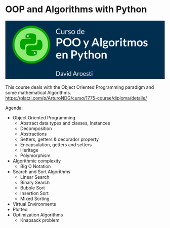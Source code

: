 # OOP and Algorithms with Python

![OOP and Algorithms with Python](/Assets/OOP_Algo_Python.png)

This course deals with the Object Oriented Programming paradigm and some mathematical Algorithms.  
https://platzi.com/p/ArturoNDG/curso/1775-course/diploma/detalle/

Agenda:

* Object Oriented Programming
  * Abstract data types and classes, Instances
  * Decomposition
  * Abstractions
  * Setters, getters & decorador property 
  * Encapsulation, getters and setters
  * Heritage
  * Polymorphism
* Algorithmic complexity
  * Big O Notation
* Search and Sort Algorithms 
  * Linear Search 
  * Binary Search
  * Bubble Sort
  * Insertion Sort
  * Mixed Sorting
* Virtual Environments
* Plotted
* Optimization Algorithms
  * Knapsack problem
